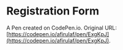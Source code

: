 # Registration Form

A Pen created on CodePen.io. Original URL: [https://codepen.io/afirulaf/pen/ExgKpJ](https://codepen.io/afirulaf/pen/ExgKpJ).


